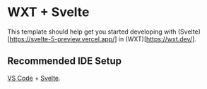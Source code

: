# WXT + Svelte

This template should help get you started developing with (Svelte)[https://svelte-5-preview.vercel.app/] in (WXT)[https://wxt.dev/].

## Recommended IDE Setup

[VS Code](https://code.visualstudio.com/) + [Svelte](https://marketplace.visualstudio.com/items?itemName=svelte.svelte-vscode).
